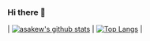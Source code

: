 ### Hi there 👋

| [![asakew's github stats](https://github-readme-stats.vercel.app/api?username=asakew&show_icons=true)](https://github.com/asakew/)  | [![Top Langs](https://github-readme-stats.vercel.app/api/top-langs/?username=asakew&layout=compact)](https://github.com/asakew/)  |
